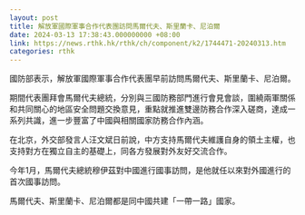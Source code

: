 ```yaml
---
layout: post
title: 解放軍國際軍事合作代表團訪問馬爾代夫、斯里蘭卡、尼泊爾
date: 2024-03-13 17:38:43.000000000 +08:00
link: https://news.rthk.hk/rthk/ch/component/k2/1744471-20240313.htm
categories: rthk
---
```


國防部表示，解放軍國際軍事合作代表團早前訪問馬爾代夫、斯里蘭卡、尼泊爾。

期間代表團拜會馬爾代夫總統，分別與三國防務部門進行會見會談，圍繞兩軍關係和共同關心的地區安全問題交換意見，重點就推進雙邊防務合作深入磋商，達成一系列共識，進一步豐富了中國與相關國家防務合作內涵。

在北京，外交部發言人汪文斌日前說，中方支持馬爾代夫維護自身的領土主權，也支持對方在獨立自主的基礎上，同各方發展對外友好交流合作。

今年1月，馬爾代夫總統穆伊茲對中國進行國事訪問，是他就任以來對外國進行的首次國事訪問。

馬爾代夫、斯里蘭卡、尼泊爾都是同中國共建「一帶一路」國家。

